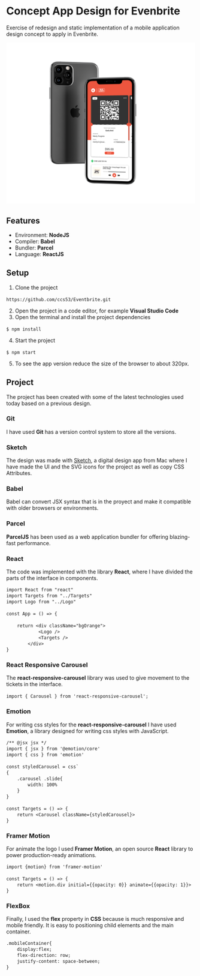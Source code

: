 # Concept App Design for Evenbrite

Exercise of redesign and static implementation of a mobile application design concept to apply in Evenbrite.

![Mockup App](/assets/img/MockGit.png)

## Features

- Environment: **NodeJS**
- Compiler: **Babel**
- Bundler: **Parcel**
- Language: **ReactJS**

## Setup

1. Clone the project

`https://github.com/ccs53/Eventbrite.git`

2. Open the project in a code editor, for example **Visual Studio Code**
3. Open the terminal and install the project dependencies

`$ npm install`

4. Start the project

`$ npm start`

5. To see the app version reduce the size of the browser to about 320px.

## Project

The project has been created with some of the latest technologies used today based on a previous design. 

### Git

I have used **Git** has a version control system to store all the versions.

### Sketch

The design was made with [Sketch](https://www.sketch.com/ "Sketch"), a digital design app from Mac where I have made the UI and the SVG icons for the project as well as copy CSS Attributes.

### Babel

Babel can convert JSX syntax that is in the proyect and make it compatible with older browsers or environments.

### Parcel

**ParcelJS** has been used as a web application bundler for offering blazing-fast performance.

### React

The code was implemented with the library **React**, where I have divided the parts of the interface in components. 

~~~~
import React from "react"
import Targets from "../Targets"
import Logo from "../Logo"

const App = () => {

    return <div className="bgOrange">
            <Logo />
            <Targets />
        </div>
}
~~~~

### React Responsive Carousel 

The **react-responsive-carousel** library was used to give movement to the tickets in the interface.

`import { Carousel } from 'react-responsive-carousel';`

### Emotion

For writing css styles for the **react-responsive-carousel** I have used **Emotion**, a library designed for writing css styles with JavaScript. 

~~~~
/** @jsx jsx */
import { jsx } from '@emotion/core'
import { css } from 'emotion'

const styledCarousel = css`
{
    .carousel .slide{
        width: 100%
    }
}

const Targets = () => {
    return <Carousel className={styledCarousel}>
}
~~~~

### Framer Motion

For animate the logo I used **Framer Motion**, an open source **React** library to power production-ready animations.

~~~~
import {motion} from 'framer-motion'

const Targets = () => {
    return <motion.div initial={{opacity: 0}} animate={{opacity: 1}}>
}
~~~~

### FlexBox

Finally, I used the **flex** property in **CSS** because is much responsive and mobile friendly. It is easy to positioning child elements and the main container.

~~~~
.mobileContainer{
    display:flex;
    flex-direction: row;
    justify-content: space-between;
}
~~~~

